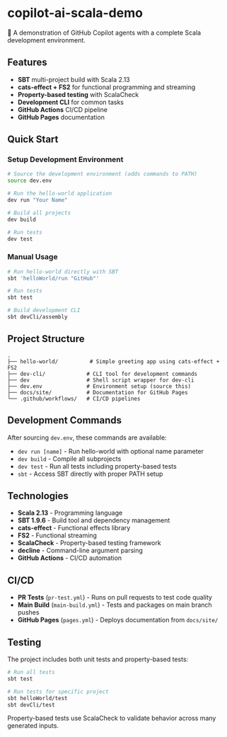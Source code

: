 # copilot-ai-scala-demo

🤖 A demonstration of GitHub Copilot agents with a complete Scala development environment.

## Features

- **SBT** multi-project build with Scala 2.13
- **cats-effect + FS2** for functional programming and streaming
- **Property-based testing** with ScalaCheck
- **Development CLI** for common tasks
- **GitHub Actions** CI/CD pipeline
- **GitHub Pages** documentation

## Quick Start

### Setup Development Environment

```bash
# Source the development environment (adds commands to PATH)
source dev.env

# Run the hello-world application
dev run "Your Name"

# Build all projects  
dev build

# Run tests
dev test
```

### Manual Usage

```bash
# Run hello-world directly with SBT
sbt 'helloWorld/run "GitHub"'

# Run tests
sbt test

# Build development CLI
sbt devCli/assembly
```

## Project Structure

```
.
├── hello-world/          # Simple greeting app using cats-effect + FS2
├── dev-cli/             # CLI tool for development commands
├── dev                  # Shell script wrapper for dev-cli
├── dev.env              # Environment setup (source this)
├── docs/site/           # Documentation for GitHub Pages
└── .github/workflows/   # CI/CD pipelines
```

## Development Commands

After sourcing `dev.env`, these commands are available:

- `dev run [name]` - Run hello-world with optional name parameter
- `dev build` - Compile all subprojects  
- `dev test` - Run all tests including property-based tests
- `sbt` - Access SBT directly with proper PATH setup

## Technologies

- **Scala 2.13** - Programming language
- **SBT 1.9.6** - Build tool and dependency management
- **cats-effect** - Functional effects library
- **FS2** - Functional streaming
- **ScalaCheck** - Property-based testing framework
- **decline** - Command-line argument parsing
- **GitHub Actions** - CI/CD automation

## CI/CD

- **PR Tests** (`pr-test.yml`) - Runs on pull requests to test code quality
- **Main Build** (`main-build.yml`) - Tests and packages on main branch pushes  
- **GitHub Pages** (`pages.yml`) - Deploys documentation from `docs/site/`

## Testing

The project includes both unit tests and property-based tests:

```bash
# Run all tests
sbt test

# Run tests for specific project
sbt helloWorld/test
sbt devCli/test
```

Property-based tests use ScalaCheck to validate behavior across many generated inputs.

